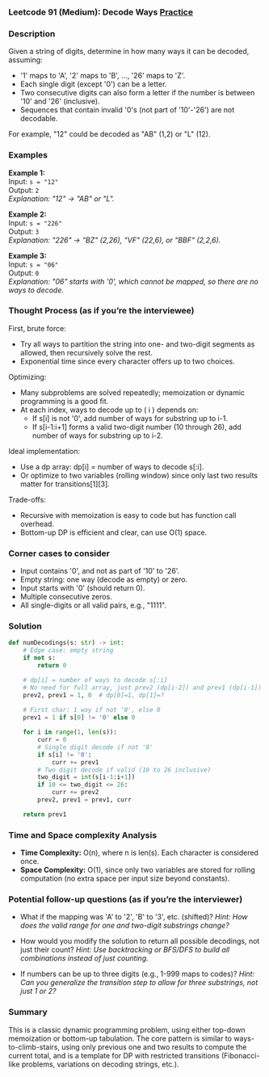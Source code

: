 ### Leetcode 91 (Medium): Decode Ways [Practice](https://leetcode.com/problems/decode-ways)

### Description  
Given a string of digits, determine in how many ways it can be decoded, assuming:
- '1' maps to 'A', '2' maps to 'B', …, '26' maps to 'Z'.
- Each single digit (except '0') can be a letter.
- Two consecutive digits can also form a letter if the number is between '10' and '26' (inclusive).
- Sequences that contain invalid '0's (not part of '10'-'26') are not decodable.

For example, "12" could be decoded as "AB" (1,2) or "L" (12).

### Examples  

**Example 1:**  
Input: `s = "12"`  
Output: `2`  
*Explanation: "12" → "AB" or "L".*

**Example 2:**  
Input: `s = "226"`  
Output: `3`  
*Explanation: "226" → "BZ" (2,26), "VF" (22,6), or "BBF" (2,2,6).*

**Example 3:**  
Input: `s = "06"`  
Output: `0`  
*Explanation: "06" starts with '0', which cannot be mapped, so there are no ways to decode.*

### Thought Process (as if you’re the interviewee)  
First, brute force:  
- Try all ways to partition the string into one- and two-digit segments as allowed, then recursively solve the rest.
- Exponential time since every character offers up to two choices.

Optimizing:
- Many subproblems are solved repeatedly; memoization or dynamic programming is a good fit.
- At each index, ways to decode up to \( i \) depends on:
  - If s[i] is not '0', add number of ways for substring up to i-1.
  - If s[i-1:i+1] forms a valid two-digit number (10 through 26), add number of ways for substring up to i-2.

Ideal implementation:
- Use a dp array: dp[i] = number of ways to decode s[:i].
- Or optimize to two variables (rolling window) since only last two results matter for transitions[1][3].

Trade-offs:
- Recursive with memoization is easy to code but has function call overhead.
- Bottom-up DP is efficient and clear, can use O(1) space.

### Corner cases to consider  
- Input contains '0', and not as part of '10' to '26'.
- Empty string: one way (decode as empty) or zero.
- Input starts with '0' (should return 0).
- Multiple consecutive zeros.
- All single-digits or all valid pairs, e.g., "1111".

### Solution

```python
def numDecodings(s: str) -> int:
    # Edge case: empty string
    if not s:
        return 0

    # dp[i] = number of ways to decode s[:i]
    # No need for full array, just prev2 (dp[i-2]) and prev1 (dp[i-1])
    prev2, prev1 = 1, 0  # dp[0]=1, dp[1]=?
    
    # First char: 1 way if not '0', else 0
    prev1 = 1 if s[0] != '0' else 0

    for i in range(1, len(s)):
        curr = 0
        # Single digit decode if not '0'
        if s[i] != '0':
            curr += prev1
        # Two digit decode if valid (10 to 26 inclusive)
        two_digit = int(s[i-1:i+1])
        if 10 <= two_digit <= 26:
            curr += prev2
        prev2, prev1 = prev1, curr

    return prev1
```

### Time and Space complexity Analysis  

- **Time Complexity:** O(n), where n is len(s). Each character is considered once.
- **Space Complexity:** O(1), since only two variables are stored for rolling computation (no extra space per input size beyond constants).

### Potential follow-up questions (as if you’re the interviewer)  

- What if the mapping was 'A' to '2', 'B' to '3', etc. (shifted)?
  *Hint: How does the valid range for one and two-digit substrings change?*

- How would you modify the solution to return all possible decodings, not just their count?
  *Hint: Use backtracking or BFS/DFS to build all combinations instead of just counting.*

- If numbers can be up to three digits (e.g., 1-999 maps to codes)?
  *Hint: Can you generalize the transition step to allow for three substrings, not just 1 or 2?*

### Summary
This is a classic dynamic programming problem, using either top-down memoization or bottom-up tabulation. The core pattern is similar to ways-to-climb-stairs, using only previous one and two results to compute the current total, and is a template for DP with restricted transitions (Fibonacci-like problems, variations on decoding strings, etc.).